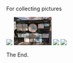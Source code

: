 For collecting pictures

<img src="2019-06-20 16.31.53.jpg" width="100" /> <img src="2019-06-27 08.35.48.jpg" width="100" /> <img src="2019-06-27 10.24.56.jpg" width="100" /> <img src="2019-06-27 10.25.05.jpg" width="100" />

The End.


